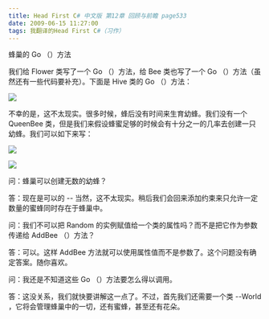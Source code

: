 ```yaml
---
title: Head First C# 中文版 第12章 回顾与前瞻 page533
date: 2009-06-15 11:27:00
tags: 我翻译的Head First C#（习作）
---
```

蜂巢的  Go  （）方法

  

我们给  Flower  类写了一个  Go  （）方法，给  Bee  类也写了一个  Go  （）方法（虽然还有一些代码要补充）。下面是  Hive
类的  Go  （）方法：

  

![](https://p-blog.csdn.net/images/p_blog_csdn_net/cuipengfei1/EntryImages/20090615/2009-06-15_10-55-05.jpg)

不幸的是，这不太现实。很多时候，蜂后没有时间来生育幼蜂。我们没有一个  QueenBee
类，但是我们来假设蜂蜜足够的时候会有十分之一的几率去创建一只幼蜂。我们可以如下来写：

  

![](https://p-blog.csdn.net/images/p_blog_csdn_net/cuipengfei1/EntryImages/20090615/2009-06-15_11-04-31.jpg)

![](https://p-blog.csdn.net/images/p_blog_csdn_net/cuipengfei1/EntryImages/20090615/2009-06-15_11-06-50.jpg)

问：蜂巢可以创建无数的幼蜂？

  

答：现在是可以的  \--  当然，这不太现实。稍后我们会回来添加约束来只允许一定数量的蜜蜂同时存在于蜂巢中。

  

问：我们不可以把  Random  的实例赋值给一个类的属性吗？而不是把它作为参数传递给  AddBee  （）方法？

  

答：可以。这样  AddBee  方法就可以使用属性值而不是参数了。这个问题没有确定答案。随你喜欢。

  

问：我还是不知道这些  Go  （）方法要怎么得以调用。

  

答：这没关系，我们就快要讲解这一点了。不过，首先我们还需要一个类  \--World  ，它将会管理蜂巢中的一切，还有蜜蜂，甚至还有花朵。

  

  




